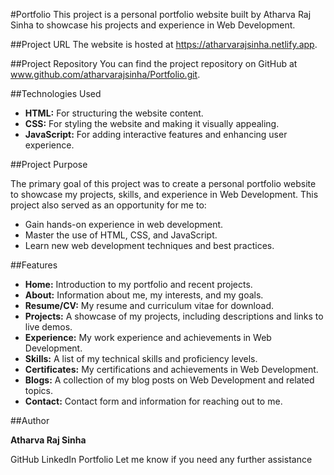 #Portfolio
This project is a personal portfolio website built by Atharva Raj Sinha to showcase his projects and experience in Web Development.

##Project URL
The website is hosted at https://atharvarajsinha.netlify.app.

##Project Repository
You can find the project repository on GitHub at www.github.com/atharvarajsinha/Portfolio.git.

##Technologies Used
- **HTML:** For structuring the website content.
- **CSS:** For styling the website and making it visually appealing.
- **JavaScript:** For adding interactive features and enhancing user experience.

##Project Purpose

The primary goal of this project was to create a personal portfolio website to showcase my projects, skills, and experience in Web Development. This project also served as an opportunity for me to:
- Gain hands-on experience in web development.
- Master the use of HTML, CSS, and JavaScript.
- Learn new web development techniques and best practices.

##Features

- **Home:** Introduction to my portfolio and recent projects.
- **About:** Information about me, my interests, and my goals.
- **Resume/CV:** My resume and curriculum vitae for download.
- **Projects:** A showcase of my projects, including descriptions and links to live demos.
- **Experience:** My work experience and achievements in Web Development.
- **Skills:** A list of my technical skills and proficiency levels.
- **Certificates:** My certifications and achievements in Web Development.
- **Blogs:** A collection of my blog posts on Web Development and related topics.
- **Contact:** Contact form and information for reaching out to me.

##Author

**Atharva Raj Sinha**

GitHub
LinkedIn
Portfolio
Let me know if you need any further assistance

